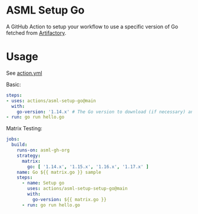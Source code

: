 # ASML Setup Go

A GitHub Action to setup your workflow to use a specific version of Go fetched from [Artifactory](https://artifactory-de.asml.com/ui/repos/tree/General/rise-generic-dev-local/toolchain-cache).
# Usage

See [action.yml](action.yml)

Basic:
```yaml
steps:
- uses: actions/asml-setup-go@main
  with:
    go-version: '1.14.x' # The Go version to download (if necessary) and use.
- run: go run hello.go
```

Matrix Testing:
```yaml
jobs:
  build:
    runs-on: asml-gh-org
    strategy:
      matrix:
        go: [ '1.14.x', '1.15.x', '1.16.x', '1.17.x' ]
    name: Go ${{ matrix.go }} sample
    steps:
      - name: Setup go
        uses: actions/asml-setup-setup-go@main
        with:
          go-version: ${{ matrix.go }}
      - run: go run hello.go
```
